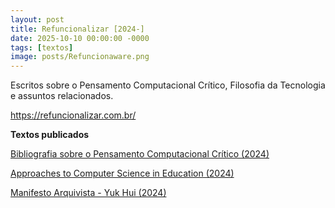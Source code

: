 ```yaml
---
layout: post
title: Refuncionalizar [2024-]
date: 2025-10-10 00:00:00 -0000
tags: [textos]
image: posts/Refuncionaware.png
---
```


Escritos sobre o Pensamento Computacional Crítico, Filosofia da Tecnologia e assuntos relacionados.

<a href="https://refuncionalizar.com.br/">https://refuncionalizar.com.br/</a>

 <b>Textos publicados</b>
 
<a href="https://refuncionalizar.com.br/20241008/bibliografia_pc_critico">Bibliografia sobre o Pensamento Computacional Crítico (2024)</a>
      
<a href="https://refuncionalizar.com.br/20240424/approaches-to-csed">Approaches to Computer Science in Education (2024)</a>
 
<a href="https://refuncionalizar.com.br/20240424/approaches-to-csed">Manifesto Arquivista - Yuk Hui (2024)</a>
